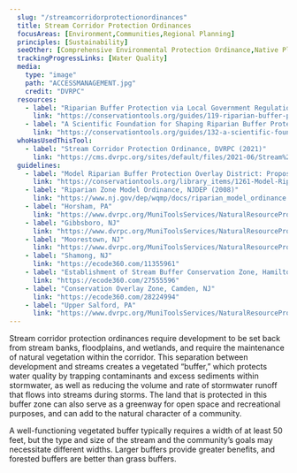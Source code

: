 ```yaml
---
  slug: "/streamcorridorprotectionordinances"
  title: Stream Corridor Protection Ordinances
  focusAreas: [Environment,Communities,Regional Planning]
  principles: [Sustainability]
  seeOther: [Comprehensive Environmental Protection Ordinance,Native Plant Ordinances]
  trackingProgressLinks: [Water Quality]
  media: 
    type: "image"
    path: "ACCESSMANAGEMENT.jpg"
    credit: "DVRPC"
  resources: 
    - label: "Riparian Buffer Protection via Local Government Regulation, WeConservePA"
      link: "https://conservationtools.org/guides/119-riparian-buffer-protection-via-local-government-regulation"
    - label: "A Scientific Foundation for Shaping Riparian Buffer Protection Regulations, WeConservePA"
      link: "https://conservationtools.org/guides/132-a-scientific-foundation-for-shaping-riparian-buffer-protection-regulations"
  whoHasUsedThisTool: 
    - label: "Stream Corridor Protection Ordinance, DVRPC (2021)"
      link: "https://cms.dvrpc.org/sites/default/files/2021-06/Stream%20Corridor.pdf"
  guidelines: 
    - label: "Model Riparian Buffer Protection Overlay District: Proposed Regulation for Use in a Municipal Zoning Ordinance, 2nd Edition, WeConservePA(2016)"
      link: "https://conservationtools.org/library_items/1261-Model-Riparian-Buffer-Protection-Overlay-District-Proposed-Regulation-for-Use-in-a-Municipal-Zoning-Ordinance-2nd-Edition"
    - label: "Riparian Zone Model Ordinance, NJDEP (2008)"
      link: "https://www.nj.gov/dep/wqmp/docs/riparian_model_ordinance.pdf"
    - label: "Horsham, PA"
      link: "https://www.dvrpc.org/MuniToolsServices/NaturalResourceProtectionTools/Ordinances/pdf/Stream_Corridor_Horsham.pdf"
    - label: "Gibbsboro, NJ"
      link: "https://www.dvrpc.org/MuniToolsServices/NaturalResourceProtectionTools/Ordinances/pdf/Stream_Corridor_Gibbsboro.pdf"
    - label: "Moorestown, NJ"
      link: "https://www.dvrpc.org/MuniToolsServices/NaturalResourceProtectionTools/Ordinances/pdf/Stream_Corridor_Moorestown.pdf"
    - label: "Shamong, NJ"
      link: "https://ecode360.com/11355961"
    - label: "Establishment of Stream Buffer Conservation Zone, Hamilton, NJ"
      link: "https://ecode360.com/27555596"
    - label: "Conservation Overlay Zone, Camden, NJ"
      link: "https://ecode360.com/28224994"
    - label: "Upper Salford, PA"
      link: "https://www.dvrpc.org/MuniToolsServices/NaturalResourceProtectionTools/Ordinances/pdf/Stream_Corridor_Upper_Salford.pdf"
---
```


Stream corridor protection ordinances require development to be set back from stream banks, floodplains, and wetlands, and require the maintenance of natural vegetation within the corridor. This separation between development and streams creates a vegetated “buffer,” which protects water quality by trapping contaminants and excess sediments within stormwater, as well as reducing the volume and rate of stormwater runoff that flows into streams during storms. The land that is protected in this buffer zone can also serve as a greenway for open space and recreational purposes, and can add to the natural character of a community.

A well-functioning vegetated buffer typically requires a width of at least 50 feet, but the type and size of the stream and the community’s goals may necessitate different widths. Larger buffers provide greater benefits, and forested buffers are better than grass buffers.

